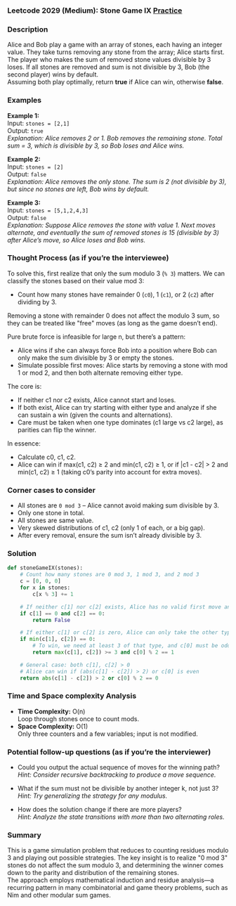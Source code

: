 ### Leetcode 2029 (Medium): Stone Game IX [Practice](https://leetcode.com/problems/stone-game-ix)

### Description  
Alice and Bob play a game with an array of stones, each having an integer value. They take turns removing any stone from the array; Alice starts first. The player who makes the sum of removed stone values divisible by 3 loses. If all stones are removed and sum is not divisible by 3, Bob (the second player) wins by default.  
Assuming both play optimally, return **true** if Alice can win, otherwise **false**.

### Examples  

**Example 1:**  
Input: `stones = [2,1]`  
Output: `true`  
*Explanation: Alice removes 2 or 1. Bob removes the remaining stone. Total sum = 3, which is divisible by 3, so Bob loses and Alice wins.*

**Example 2:**  
Input: `stones = [2]`  
Output: `false`  
*Explanation: Alice removes the only stone. The sum is 2 (not divisible by 3), but since no stones are left, Bob wins by default.*

**Example 3:**  
Input: `stones = [5,1,2,4,3]`  
Output: `false`  
*Explanation: Suppose Alice removes the stone with value 1. Next moves alternate, and eventually the sum of removed stones is 15 (divisible by 3) after Alice’s move, so Alice loses and Bob wins.*

### Thought Process (as if you’re the interviewee)  
To solve this, first realize that only the sum modulo 3 (`% 3`) matters. We can classify the stones based on their value mod 3:
- Count how many stones have remainder 0 (`c0`), 1 (`c1`), or 2 (`c2`) after dividing by 3.

Removing a stone with remainder 0 does not affect the modulo 3 sum, so they can be treated like "free" moves (as long as the game doesn’t end).

Pure brute force is infeasible for large n, but there’s a pattern:
- Alice wins if she can always force Bob into a position where Bob can only make the sum divisible by 3 or empty the stones.
- Simulate possible first moves: Alice starts by removing a stone with mod 1 or mod 2, and then both alternate removing either type.

The core is:
- If neither c1 nor c2 exists, Alice cannot start and loses.
- If both exist, Alice can try starting with either type and analyze if she can sustain a win (given the counts and alternations).
- Care must be taken when one type dominates (c1 large vs c2 large), as parities can flip the winner.

In essence:  
- Calculate c0, c1, c2.
- Alice can win if max(c1, c2) ≥ 2 and min(c1, c2) ≥ 1, or if |c1 - c2| > 2 and min(c1, c2) ≥ 1 (taking c0’s parity into account for extra moves).

### Corner cases to consider  
- All stones are `0 mod 3` – Alice cannot avoid making sum divisible by 3.
- Only one stone in total.
- All stones are same value.
- Very skewed distributions of c1, c2 (only 1 of each, or a big gap).
- After every removal, ensure the sum isn’t already divisible by 3.

### Solution

```python
def stoneGameIX(stones):
    # Count how many stones are 0 mod 3, 1 mod 3, and 2 mod 3
    c = [0, 0, 0]
    for x in stones:
        c[x % 3] += 1

    # If neither c[1] nor c[2] exists, Alice has no valid first move and loses
    if c[1] == 0 and c[2] == 0:
        return False

    # If either c[1] or c[2] is zero, Alice can only take the other type
    if min(c[1], c[2]) == 0:
        # To win, we need at least 3 of that type, and c[0] must be odd
        return max(c[1], c[2]) >= 3 and c[0] % 2 == 1

    # General case: both c[1], c[2] > 0
    # Alice can win if (abs(c[1] - c[2]) > 2) or c[0] is even
    return abs(c[1] - c[2]) > 2 or c[0] % 2 == 0
```

### Time and Space complexity Analysis  

- **Time Complexity:** O(n)  
  Loop through stones once to count mods.
- **Space Complexity:** O(1)  
  Only three counters and a few variables; input is not modified.

### Potential follow-up questions (as if you’re the interviewer)  

- Could you output the actual sequence of moves for the winning path?  
  *Hint: Consider recursive backtracking to produce a move sequence.*

- What if the sum must not be divisible by another integer k, not just 3?  
  *Hint: Try generalizing the strategy for any modulus.*

- How does the solution change if there are more players?  
  *Hint: Analyze the state transitions with more than two alternating roles.*

### Summary
This is a game simulation problem that reduces to counting residues modulo 3 and playing out possible strategies. The key insight is to realize "0 mod 3" stones do not affect the sum modulo 3, and determining the winner comes down to the parity and distribution of the remaining stones.  
The approach employs mathematical induction and residue analysis—a recurring pattern in many combinatorial and game theory problems, such as Nim and other modular sum games.
